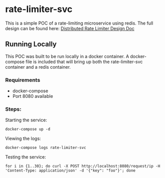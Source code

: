 # rate-limiter-svc
This is a simple POC of a rate-limiting microservice using redis.  The full design can be found here: 
[Distributed Rate Limiter Design Doc](https://docs.google.com/document/d/1Hz1ziW7_--5UtQnglY6eqRNfIcWrvpWAG1I_-0JOOf4/edit?usp=sharing)

## Running Locally
This POC was built to be run locally in a docker container.  A docker-compose file is included
that will bring up both the rate-limiter-svc container and a redis container.

### Requirements
* docker-compose
* Port 8080 available

### Steps:
Starting the service:
```shell script
docker-compose up -d
```

Viewing the logs:
```shell script
docker-compose logs rate-limiter-svc
```

Testing the service:
```shell script
for i in {1..30}; do curl -X POST http://localhost:8080/request/ip -H 'Content-Type: application/json' -d '{"key": "foo"}'; done
```
